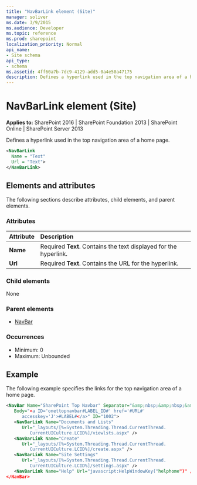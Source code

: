 ```yaml
---
title: "NavBarLink element (Site)"
manager: soliver
ms.date: 3/9/2015
ms.audience: Developer
ms.topic: reference
ms.prod: sharepoint
localization_priority: Normal
api_name:
- Site schema
api_type:
- schema
ms.assetid: 4ff60a7b-7dc9-4129-add5-0a4e50a47175
description: Defines a hyperlink used in the top navigation area of a home page.
---
```


# NavBarLink element (Site)

**Applies to:** SharePoint 2016 | SharePoint Foundation 2013 | SharePoint Online | SharePoint Server 2013
  
Defines a hyperlink used in the top navigation area of a home page.
  
```XML
<NavBarLink
  Name = "Text"
  Url = "Text">
</NavBarLink>
```

## Elements and attributes

The following sections describe attributes, child elements, and parent elements.

### Attributes

|**Attribute**|**Description**|
|:-----|:-----|
|**Name** <br/> |Required **Text**. Contains the text displayed for the hyperlink.  <br/> |
|**Url** <br/> |Required **Text**. Contains the URL for the hyperlink.  <br/> |
   
### Child elements

None
   
### Parent elements

- [NavBar](navbar-element-site.md)
   
### Occurrences

- Minimum: 0
- Maximum: Unbounded 
   
## Example

The following example specifies the links for the top navigation area of a home page.
  
```XML
<NavBar Name="SharePoint Top Navbar" Separator="&amp;nbsp;&amp;nbsp;&amp;nbsp;" 
   Body="<a ID='onettopnavbar#LABEL_ID#' href='#URL#' 
      accesskey='J'>#LABEL#</a>" ID="1002">
   <NavBarLink Name="Documents and Lists" 
      Url="_layouts/[%=System.Threading.Thread.CurrentThread.
         CurrentUICulture.LCID%]/viewlsts.aspx" />
   <NavBarLink Name="Create" 
      Url="_layouts/[%=System.Threading.Thread.CurrentThread.
         CurrentUICulture.LCID%]/create.aspx" />
   <NavBarLink Name="Site Settings" 
      Url="_layouts/[%=System.Threading.Thread.CurrentThread.
         CurrentUICulture.LCID%]/settings.aspx" />
   <NavBarLink Name="Help" Url="javascript:HelpWindowKey("helphome")" />
</NavBar>
```


